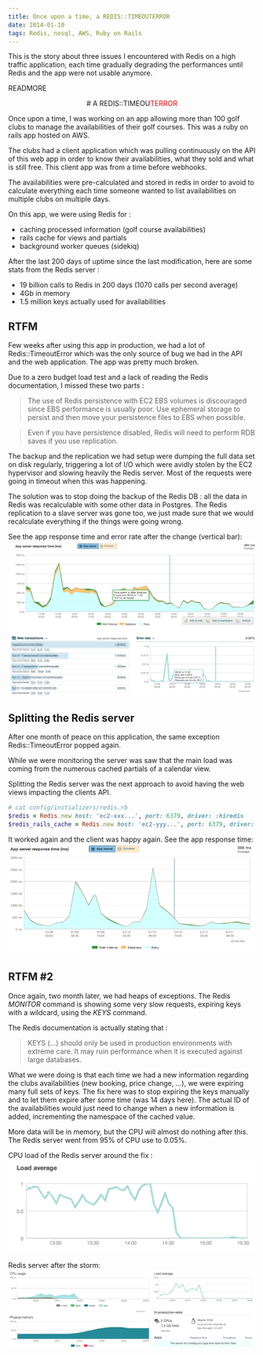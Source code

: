 ```yaml
---
title: Once upon a time, a REDIS::TIMEOUTERROR
date: 2014-01-10
tags: Redis, nosql, AWS, Ruby on Rails
---
```


This is the story about three issues I encountered with Redis on a high traffic application, each time gradually degrading the performances until Redis and the app were not usable anymore.

READMORE

<center>
# A REDIS::TIMEOU<font color='red'>TERROR</font>
</center>

Once upon a time, I was working on an app allowing more than 100 golf clubs to manage the availabilities of their golf courses. This was a ruby on rails app hosted on AWS.

The clubs had a client application which was pulling continuously on the API of this web app in order to know their availabilities, what they sold and what is still free. This client app was from a time before webhooks.

The availabilities were pre-calculated and stored in redis in order to avoid to calculate everything each time someone wanted to list availabilities on multiple clubs on multiple days.

On this app, we were using Redis for :

* caching processed information (golf course availabilities)
* rails cache for views and partials
* background worker queues (sidekiq)

After the last 200 days of uptime since the last modification, here are some stats from the Redis server :

* 19 billion calls to Redis in 200 days (1070 calls per second average)
* 4Gb in memory
* 1.5 million keys actually used for availabilities

## RTFM

Few weeks after using this app in production, we had a lot of Redis::TimeoutError which was the only source of bug we had in the API and the web application. The app was pretty much broken.

Due to a zero budget load test and a lack of reading the Redis documentation, I missed these two parts :

> The use of Redis persistence with EC2 EBS volumes is discouraged since EBS performance is usually poor. Use ephemeral storage to persist and then move your persistence files to EBS when possible.

> Even if you have persistence disabled, Redis will need to perform RDB saves if you use replication.

The backup and the replication we had setup were dumping the full data set on disk regularly, triggering a lot of I/O which were avidly stolen by the EC2 hypervisor and slowing heavily the Redis server. Most of the requests were going in timeout when this was happening.

The solution was to stop doing the backup of the Redis DB : all the data in Redis was recalculable with some other data in Postgres. The Redis replication to a slave server was gone too, we just made sure that we would recalculate everything if the things were going wrong.

See the app response time and error rate after the change (vertical bar):
![Removing Redis from EBS](images/redis_ttl/1-remove-redis-from-EBS.png)

## Splitting the Redis server

After one month of peace on this application, the same exception Redis::TimeoutError popped again.

While we were monitoring the server was saw that the main load was coming from the numerous cached partials of a calendar view.

Splitting the Redis server was the next approach to avoid having the web views impacting the clients API.

```ruby
# cat config/initializers/redis.rb
$redis = Redis.new host: 'ec2-xxx...', port: 6379, driver: :hiredis
$redis_rails_cache = Redis.new host: 'ec2-yyy...', port: 6379, driver: :hiredis
```
It worked again and the client was happy again. See the app response time:
![Splitting Redis in two](images/redis_ttl/3-after-split-redis-cache-and-availabilities_app-response-time.png)

## RTFM #2

Once again, two month later, we had heaps of exceptions. The Redis *MONITOR* command is showing some very slow requests, expiring keys with a wildcard, using the *KEYS* command.

The Redis documentation is actually stating that :

> KEYS (...) should only be used in production environments with extreme care. It may ruin performance when it is executed against large databases.

What we were doing is that each time we had a new information regarding the clubs availabilities (new booking, price change, ...), we were expiring many full sets of keys. The fix here was to stop expiring the keys manually and to let them expire after some time (was 14 days here). The actual ID of the availabilities would just need to change when a new information is added, incrementing the namespace of the cached value.

More data will be in memory, but the CPU will almost do nothing after this. The Redis server went from 95% of CPU use to 0.05%.

CPU load of the Redis server around the fix :
![CPU after fix](images/redis_ttl/4-redis-wildcard-invalidation_load-average.png)

Redis server after the storm:
![New Relic - one month later](images/redis_ttl/6-redis-1-month-later.png)

